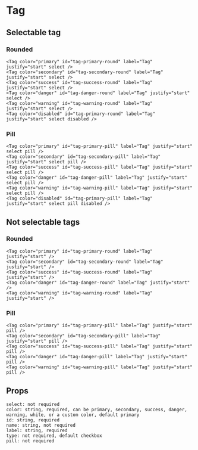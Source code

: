 # Tag

## Selectable tag

### Rounded

<Grid col={8}>
    <Tag color="primary" id="tag-primary-round" label="Tag" justify="start" select />
    <Tag color="secondary" id="tag-secondary-round" label="Tag" justify="start" select />
    <Tag color="success" id="tag-success-round" label="Tag" justify="start" select />
    <Tag color="danger" id="tag-danger-round" label="Tag" justify="start" select />
    <Tag color="warning" id="tag-warning-round" label="Tag" justify="start" select />
    <Tag color="disabled" id="tag-primary-round" label="Tag" justify="start" select disabled />
</Grid>

```
<Tag color="primary" id="tag-primary-round" label="Tag" justify="start" select />
<Tag color="secondary" id="tag-secondary-round" label="Tag" justify="start" select />
<Tag color="success" id="tag-success-round" label="Tag" justify="start" select />
<Tag color="danger" id="tag-danger-round" label="Tag" justify="start" select />
<Tag color="warning" id="tag-warning-round" label="Tag" justify="start" select />
<Tag color="disabled" id="tag-primary-round" label="Tag" justify="start" select disabled />
```

### Pill

<Grid col={8}>
    <Tag color="primary" id="tag-primary-pill" label="Tag" justify="start" select pill />
    <Tag color="secondary" id="tag-secondary-pill" label="Tag" justify="start" select pill />
    <Tag color="success" id="tag-success-pill" label="Tag" justify="start" select pill />
    <Tag color="danger" id="tag-danger-pill" label="Tag" justify="start" select pill />
    <Tag color="warning" id="tag-warning-pill" label="Tag" justify="start" select pill />
    <Tag color="disabled" id="tag-primary-pill" label="Tag" justify="start" select pill disabled />
</Grid>

```
<Tag color="primary" id="tag-primary-pill" label="Tag" justify="start" select pill />
<Tag color="secondary" id="tag-secondary-pill" label="Tag" justify="start" select pill />
<Tag color="success" id="tag-success-pill" label="Tag" justify="start" select pill />
<Tag color="danger" id="tag-danger-pill" label="Tag" justify="start" select pill />
<Tag color="warning" id="tag-warning-pill" label="Tag" justify="start" select pill />
<Tag color="disabled" id="tag-primary-pill" label="Tag" justify="start" select pill disabled />
```

## Not selectable tags

### Rounded

<Grid col={8}>
    <Tag color="primary" id="tag-primary-round" label="Tag" justify="start" />
    <Tag color="secondary" id="tag-secondary-round" label="Tag" justify="start" />
    <Tag color="success" id="tag-success-round" label="Tag" justify="start" />
    <Tag color="danger" id="tag-danger-round" label="Tag" justify="start" />
    <Tag color="warning" id="tag-warning-round" label="Tag" justify="start" />
</Grid>

```
<Tag color="primary" id="tag-primary-round" label="Tag" justify="start" />
<Tag color="secondary" id="tag-secondary-round" label="Tag" justify="start" />
<Tag color="success" id="tag-success-round" label="Tag" justify="start" />
<Tag color="danger" id="tag-danger-round" label="Tag" justify="start" />
<Tag color="warning" id="tag-warning-round" label="Tag" justify="start" />
```

### Pill

<Grid col={8}>
    <Tag color="primary" id="tag-primary-pill" label="Tag" justify="start" pill />
    <Tag color="secondary" id="tag-secondary-pill" label="Tag" justify="start" pill />
    <Tag color="success" id="tag-success-pill" label="Tag" justify="start" pill />
    <Tag color="danger" id="tag-danger-pill" label="Tag" justify="start" pill />
    <Tag color="warning" id="tag-warning-pill" label="Tag" justify="start" pill />
</Grid>

```
<Tag color="primary" id="tag-primary-pill" label="Tag" justify="start" pill />
<Tag color="secondary" id="tag-secondary-pill" label="Tag" justify="start" pill />
<Tag color="success" id="tag-success-pill" label="Tag" justify="start" pill />
<Tag color="danger" id="tag-danger-pill" label="Tag" justify="start" pill />
<Tag color="warning" id="tag-warning-pill" label="Tag" justify="start" pill />
```

## Props

```
select: not required
color: string, required, can be primary, secondary, success, danger, warning, white, or a custom color, default primary
id: string, required
name: string, not required
label: string, required
type: not required, default checkbox
pill: not required
```